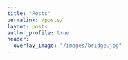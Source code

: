 ```yaml
---
title: "Posts"
permalink: /posts/
layout: posts
author_profile: true
header:
  overlay_image: "/images/bridge.jpg"
---
```


